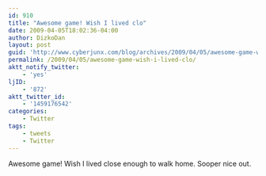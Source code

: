 ```yaml
---
id: 910
title: "Awesome game! Wish I lived clo"
date: 2009-04-05T18:02:36-04:00
author: DizkoDan
layout: post
guid: 'http://www.cyberjunx.com/blog/archives/2009/04/05/awesome-game-wish-i-lived-clo/'
permalink: /2009/04/05/awesome-game-wish-i-lived-clo/
aktt_notify_twitter:
    - 'yes'
ljID:
    - '872'
aktt_twitter_id:
    - '1459176542'
categories:
    - Twitter
tags:
    - tweets
    - Twitter
---
```


Awesome game! Wish I lived close enough to walk home. Sooper nice out.